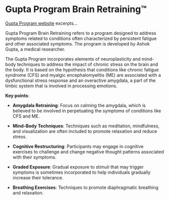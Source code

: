 [//]: # (
source: gpt-3 + jph editing
tags: limbic-system treatments brands
)

# Gupta Program Brain Retraining™

[Gupta Program website](https://guptaprogram.com) excerpts…

Gupta Program Brain Retraining refers to a program designed to address symptoms related to conditions often characterized by persistent fatigue and other associated symptoms. The program is developed by Ashok Gupta, a medical researcher.

The Gupta Program incorporates elements of neuroplasticity and mind-body techniques to address the impact of chronic stress on the brain and the body. It is based on the hypothesis that conditions like chronic fatigue syndrome (CFS) and myalgic encephalomyelitis (ME) are associated with a dysfunctional stress response and an overactive amygdala, a part of the limbic system that is involved in processing emotions.

**Key points**:

* **Amygdala Retraining**: Focus on calming the amygdala, which is believed to be involved in perpetuating the symptoms of conditions like CFS and ME.

* **Mind-Body Techniques**: Techniques such as meditation, mindfulness, and visualization are often included to promote relaxation and reduce stress.

* **Cognitive Restructuring**: Participants may engage in cognitive exercises to challenge and change negative thought patterns associated with their symptoms.

* **Graded Exposure**: Gradual exposure to stimuli that may trigger symptoms is sometimes incorporated to help individuals gradually increase their tolerance.

* **Breathing Exercises**: Techniques to promote diaphragmatic breathing and relaxation.
